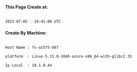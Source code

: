 
   
#### This Page Create at:

```bash

2023-07-05 - 19:41:00 UTC

```

#### Create By Machine:

```bash

Host Name : fv-az575-887

platform  : Linux-5.15.0-1040-azure-x86_64-with-glibc2.35

Ip Local  : 10.1.0.44

```

